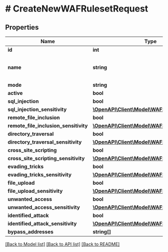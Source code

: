 # # CreateNewWAFRulesetRequest

## Properties

Name | Type | Description | Notes
------------ | ------------- | ------------- | -------------
**id** | **int** |  | [optional]
**name** | **string** | Identification name for WAF Rule Set. |
**mode** | **string** |  |
**active** | **bool** |  |
**sql_injection** | **bool** |  |
**sql_injection_sensitivity** | [**\OpenAPI\Client\Model\WAFSensitivityChoices**](WAFSensitivityChoices.md) |  |
**remote_file_inclusion** | **bool** |  |
**remote_file_inclusion_sensitivity** | [**\OpenAPI\Client\Model\WAFSensitivityChoices**](WAFSensitivityChoices.md) |  |
**directory_traversal** | **bool** |  |
**directory_traversal_sensitivity** | [**\OpenAPI\Client\Model\WAFSensitivityChoices**](WAFSensitivityChoices.md) |  |
**cross_site_scripting** | **bool** |  |
**cross_site_scripting_sensitivity** | [**\OpenAPI\Client\Model\WAFSensitivityChoices**](WAFSensitivityChoices.md) |  |
**evading_tricks** | **bool** |  |
**evading_tricks_sensitivity** | [**\OpenAPI\Client\Model\WAFSensitivityChoices**](WAFSensitivityChoices.md) |  |
**file_upload** | **bool** |  |
**file_upload_sensitivity** | [**\OpenAPI\Client\Model\WAFSensitivityChoices**](WAFSensitivityChoices.md) |  |
**unwanted_access** | **bool** |  |
**unwanted_access_sensitivity** | [**\OpenAPI\Client\Model\WAFSensitivityChoices**](WAFSensitivityChoices.md) |  |
**identified_attack** | **bool** |  |
**identified_attack_sensitivity** | [**\OpenAPI\Client\Model\WAFSensitivityChoices**](WAFSensitivityChoices.md) |  |
**bypass_addresses** | **string[]** |  |

[[Back to Model list]](../../README.md#models) [[Back to API list]](../../README.md#endpoints) [[Back to README]](../../README.md)
